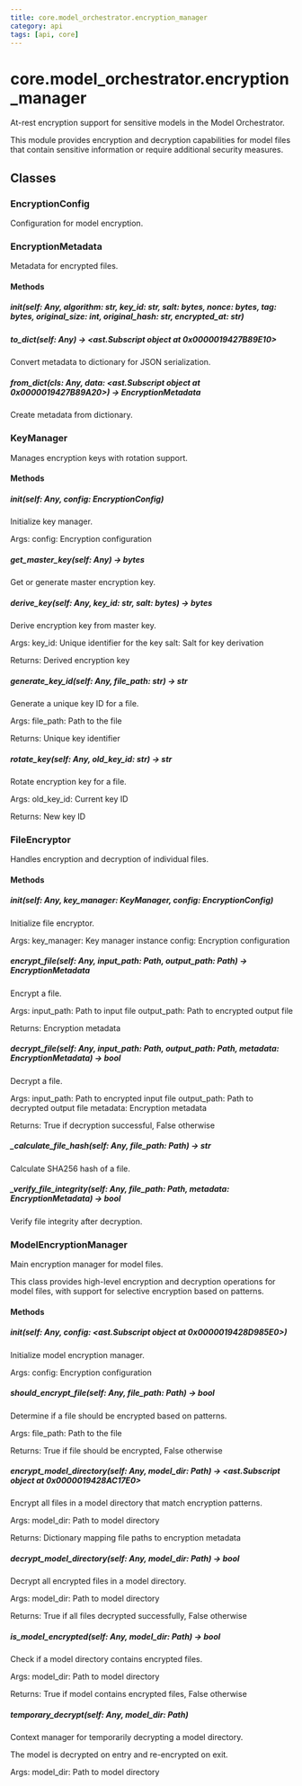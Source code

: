 ```yaml
---
title: core.model_orchestrator.encryption_manager
category: api
tags: [api, core]
---
```


# core.model_orchestrator.encryption_manager

At-rest encryption support for sensitive models in the Model Orchestrator.

This module provides encryption and decryption capabilities for model files
that contain sensitive information or require additional security measures.

## Classes

### EncryptionConfig

Configuration for model encryption.

### EncryptionMetadata

Metadata for encrypted files.

#### Methods

##### __init__(self: Any, algorithm: str, key_id: str, salt: bytes, nonce: bytes, tag: bytes, original_size: int, original_hash: str, encrypted_at: str)



##### to_dict(self: Any) -> <ast.Subscript object at 0x0000019427B89E10>

Convert metadata to dictionary for JSON serialization.

##### from_dict(cls: Any, data: <ast.Subscript object at 0x0000019427B89A20>) -> EncryptionMetadata

Create metadata from dictionary.

### KeyManager

Manages encryption keys with rotation support.

#### Methods

##### __init__(self: Any, config: EncryptionConfig)

Initialize key manager.

Args:
    config: Encryption configuration

##### get_master_key(self: Any) -> bytes

Get or generate master encryption key.

##### derive_key(self: Any, key_id: str, salt: bytes) -> bytes

Derive encryption key from master key.

Args:
    key_id: Unique identifier for the key
    salt: Salt for key derivation
    
Returns:
    Derived encryption key

##### generate_key_id(self: Any, file_path: str) -> str

Generate a unique key ID for a file.

Args:
    file_path: Path to the file
    
Returns:
    Unique key identifier

##### rotate_key(self: Any, old_key_id: str) -> str

Rotate encryption key for a file.

Args:
    old_key_id: Current key ID
    
Returns:
    New key ID

### FileEncryptor

Handles encryption and decryption of individual files.

#### Methods

##### __init__(self: Any, key_manager: KeyManager, config: EncryptionConfig)

Initialize file encryptor.

Args:
    key_manager: Key manager instance
    config: Encryption configuration

##### encrypt_file(self: Any, input_path: Path, output_path: Path) -> EncryptionMetadata

Encrypt a file.

Args:
    input_path: Path to input file
    output_path: Path to encrypted output file
    
Returns:
    Encryption metadata

##### decrypt_file(self: Any, input_path: Path, output_path: Path, metadata: EncryptionMetadata) -> bool

Decrypt a file.

Args:
    input_path: Path to encrypted input file
    output_path: Path to decrypted output file
    metadata: Encryption metadata
    
Returns:
    True if decryption successful, False otherwise

##### _calculate_file_hash(self: Any, file_path: Path) -> str

Calculate SHA256 hash of a file.

##### _verify_file_integrity(self: Any, file_path: Path, metadata: EncryptionMetadata) -> bool

Verify file integrity after decryption.

### ModelEncryptionManager

Main encryption manager for model files.

This class provides high-level encryption and decryption operations
for model files, with support for selective encryption based on patterns.

#### Methods

##### __init__(self: Any, config: <ast.Subscript object at 0x0000019428D985E0>)

Initialize model encryption manager.

Args:
    config: Encryption configuration

##### should_encrypt_file(self: Any, file_path: Path) -> bool

Determine if a file should be encrypted based on patterns.

Args:
    file_path: Path to the file
    
Returns:
    True if file should be encrypted, False otherwise

##### encrypt_model_directory(self: Any, model_dir: Path) -> <ast.Subscript object at 0x0000019428AC17E0>

Encrypt all files in a model directory that match encryption patterns.

Args:
    model_dir: Path to model directory
    
Returns:
    Dictionary mapping file paths to encryption metadata

##### decrypt_model_directory(self: Any, model_dir: Path) -> bool

Decrypt all encrypted files in a model directory.

Args:
    model_dir: Path to model directory
    
Returns:
    True if all files decrypted successfully, False otherwise

##### is_model_encrypted(self: Any, model_dir: Path) -> bool

Check if a model directory contains encrypted files.

Args:
    model_dir: Path to model directory
    
Returns:
    True if model contains encrypted files, False otherwise

##### temporary_decrypt(self: Any, model_dir: Path)

Context manager for temporarily decrypting a model directory.

The model is decrypted on entry and re-encrypted on exit.

Args:
    model_dir: Path to model directory

